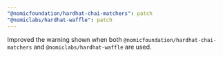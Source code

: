 ```yaml
---
"@nomicfoundation/hardhat-chai-matchers": patch
"@nomiclabs/hardhat-waffle": patch
---
```


Improved the warning shown when both `@nomicfoundation/hardhat-chai-matchers` and `@nomiclabs/hardhat-waffle` are used.
